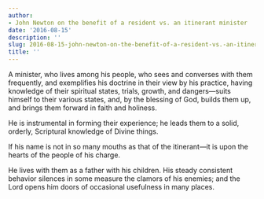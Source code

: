 ```yaml
---
author:
- John Newton on the benefit of a resident vs. an itinerant minister
date: '2016-08-15'
description: ''
slug: 2016-08-15-john-newton-on-the-benefit-of-a-resident-vs.-an-itinerant-minister
title: ''
---
```

A minister, who lives among his people, who sees and converses with them frequently, and exemplifies his doctrine in their view by his practice, having knowledge of their spiritual states, trials, growth, and dangers—suits himself to their various states, and, by the blessing of God, builds them up, and brings them forward in faith and holiness. 

He is instrumental in forming their experience; he leads them to a solid, orderly, Scriptural knowledge of Divine things. 

If his name is not in so many mouths as that of the itinerant—it is upon the hearts of the people of his charge. 

He lives with them as a father with his children. His steady consistent behavior silences in some measure the clamors of his enemies; and the Lord opens him doors of occasional usefulness in many places.



